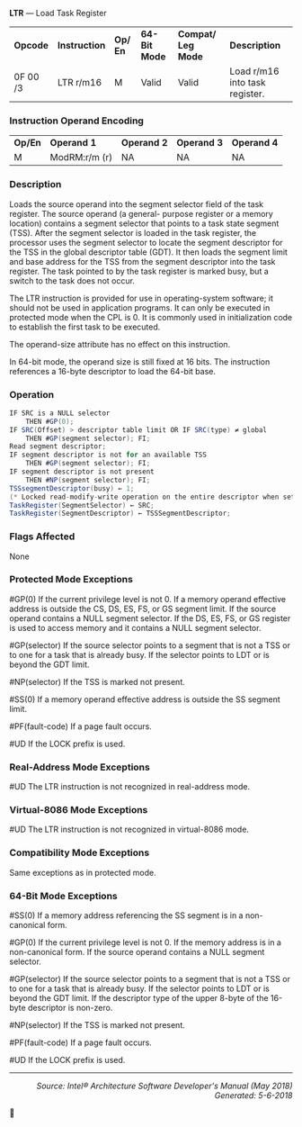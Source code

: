 <b>LTR</b> — Load Task Register
<table>
	<tr>
		<td><b>Opcode</b></td>
		<td><b>Instruction</b></td>
		<td><b>Op/ En</b></td>
		<td><b>64-Bit Mode</b></td>
		<td><b>Compat/ Leg Mode</b></td>
		<td><b>Description</b></td>
	</tr>
	<tr>
		<td>0F 00 /3</td>
		<td>LTR r/m16</td>
		<td>M</td>
		<td>Valid</td>
		<td>Valid</td>
		<td>Load r/m16 into task register.</td>
	</tr>
</table>


### Instruction Operand Encoding
<table>
	<tr>
		<td><b>Op/En</b></td>
		<td><b>Operand 1</b></td>
		<td><b>Operand 2</b></td>
		<td><b>Operand 3</b></td>
		<td><b>Operand 4</b></td>
	</tr>
	<tr>
		<td>M</td>
		<td>ModRM:r/m (r)</td>
		<td>NA</td>
		<td>NA</td>
		<td>NA</td>
	</tr>
</table>


### Description
Loads the source operand into the segment selector field of the task register. The source operand (a general-
purpose register or a memory location) contains a segment selector that points to a task state segment (TSS).
After the segment selector is loaded in the task register, the processor uses the segment selector to locate the
segment descriptor for the TSS in the global descriptor table (GDT). It then loads the segment limit and base
address for the TSS from the segment descriptor into the task register. The task pointed to by the task register is
marked busy, but a switch to the task does not occur.

The LTR instruction is provided for use in operating-system software; it should not be used in application programs.
It can only be executed in protected mode when the CPL is 0. It is commonly used in initialization code to establish
the first task to be executed.

The operand-size attribute has no effect on this instruction.

In 64-bit mode, the operand size is still fixed at 16 bits. The instruction references a 16-byte descriptor to load the
64-bit base.

### Operation

```java
IF SRC is a NULL selector
    THEN #GP(0);
IF SRC(Offset) > descriptor table limit OR IF SRC(type) ≠ global
    THEN #GP(segment selector); FI;
Read segment descriptor;
IF segment descriptor is not for an available TSS 
    THEN #GP(segment selector); FI;
IF segment descriptor is not present 
    THEN #NP(segment selector); FI;
TSSsegmentDescriptor(busy) ← 1; 
(* Locked read-modify-write operation on the entire descriptor when setting busy flag *)
TaskRegister(SegmentSelector) ← SRC;
TaskRegister(SegmentDescriptor) ← TSSSegmentDescriptor;
```
### Flags Affected

None

### Protected Mode Exceptions
<p>#GP(0)
If the current privilege level is not 0.
If a memory operand effective address is outside the CS, DS, ES, FS, or GS segment limit.
If the source operand contains a NULL segment selector.
If the DS, ES, FS, or GS register is used to access memory and it contains a NULL segment
selector.
<p>#GP(selector)
If the source selector points to a segment that is not a TSS or to one for a task that is already
busy.
If the selector points to LDT or is beyond the GDT limit.
<p>#NP(selector)
If the TSS is marked not present.
<p>#SS(0)
If a memory operand effective address is outside the SS segment limit.
<p>#PF(fault-code)
If a page fault occurs.
<p>#UD
If the LOCK prefix is used.

### Real-Address Mode Exceptions

<p>#UD
The LTR instruction is not recognized in real-address mode.

### Virtual-8086 Mode Exceptions

<p>#UD
The LTR instruction is not recognized in virtual-8086 mode.

### Compatibility Mode Exceptions

Same exceptions as in protected mode.

### 64-Bit Mode Exceptions

<p>#SS(0)
If a memory address referencing the SS segment is in a non-canonical form.
<p>#GP(0)
If the current privilege level is not 0.
If the memory address is in a non-canonical form.
If the source operand contains a NULL segment selector.
<p>#GP(selector)
If the source selector points to a segment that is not a TSS or to one for a task that is already
busy.
If the selector points to LDT or is beyond the GDT limit.
If the descriptor type of the upper 8-byte of the 16-byte descriptor is non-zero.
<p>#NP(selector)
If the TSS is marked not present.
<p>#PF(fault-code)
If a page fault occurs.
<p>#UD
If the LOCK prefix is used.

 --- 
<p align="right"><i>Source: Intel® Architecture Software Developer's Manual (May 2018)<br>Generated: 5-6-2018</i></p>
